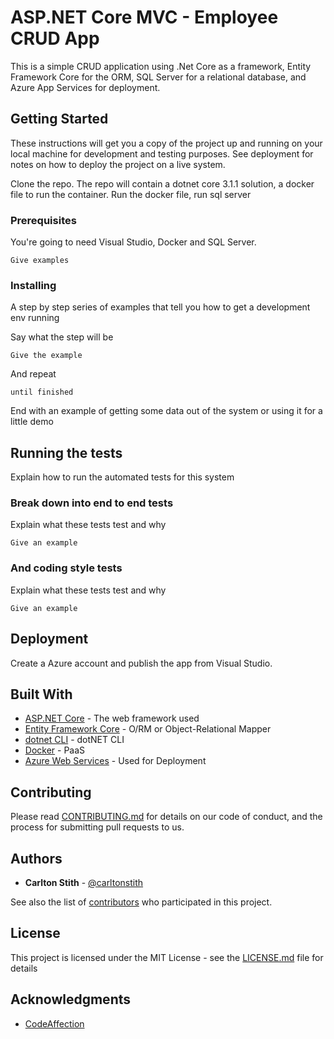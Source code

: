 # ASP.NET Core MVC - Employee CRUD App

This is a simple CRUD application using .Net Core as a framework, Entity Framework Core for the ORM, SQL Server for a relational database, and Azure App Services for deployment.

## Getting Started

These instructions will get you a copy of the project up and running on your local machine for development and testing purposes. See deployment for notes on how to deploy the project on a live system.

Clone the repo. The repo will contain a dotnet core 3.1.1 solution, a docker file to run the container. Run the docker file, run sql server

### Prerequisites

You're going to need Visual Studio, Docker and SQL Server.

```
Give examples
```

### Installing

A step by step series of examples that tell you how to get a development env running

Say what the step will be

```
Give the example
```

And repeat

```
until finished
```

End with an example of getting some data out of the system or using it for a little demo

## Running the tests

Explain how to run the automated tests for this system

### Break down into end to end tests

Explain what these tests test and why

```
Give an example
```

### And coding style tests

Explain what these tests test and why

```
Give an example
```

## Deployment

Create a Azure account and publish the app from Visual Studio.

## Built With

* [ASP.NET Core](https://docs.microsoft.com/en-us/aspnet/core/?view=aspnetcore-3.1) - The web framework used
* [Entity Framework Core](https://docs.microsoft.com/en-us/ef/core/) - O/RM or Object-Relational Mapper
* [dotnet CLI](https://docs.microsoft.com/en-us/nuget/quickstart/install-and-use-a-package-using-the-dotnet-cli) - dotNET CLI
* [Docker](https://www.docker.com/) - PaaS
* [Azure Web Services](https://rometools.github.io/rome/) - Used for Deployment

## Contributing

Please read [CONTRIBUTING.md](https://gist.github.com/PurpleBooth/b24679402957c63ec426) for details on our code of conduct, and the process for submitting pull requests to us.

## Authors

* **Carlton Stith** - [@carltonstith](https://twitter.com/carltonstith)

See also the list of [contributors](https://github.com/your/project/contributors) who participated in this project.

## License

This project is licensed under the MIT License - see the [LICENSE.md](LICENSE.md) file for details

## Acknowledgments

* [CodeAffection](https://www.youtube.com/watch?v=AHqIrJ_PlPY&t=2047s)
